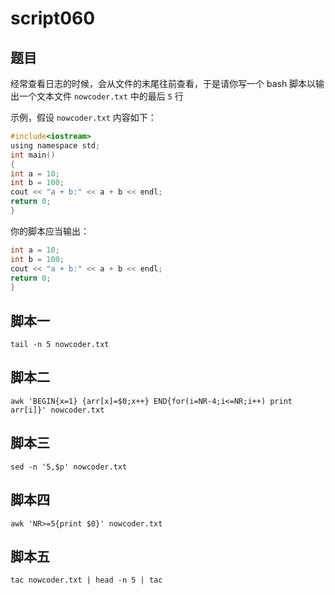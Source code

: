 # script060
## 题目

经常查看日志的时候，会从文件的末尾往前查看，于是请你写一个 bash 脚本以输出一个文本文件 `nowcoder.txt` 中的最后 `5` 行

示例，假设 `nowcoder.txt` 内容如下：

```c
#include<iostream>
using namespace std;
int main()
{
int a = 10;
int b = 100;
cout << "a + b:" << a + b << endl;
return 0;
}
```

你的脚本应当输出：

```c
int a = 10;
int b = 100;
cout << "a + b:" << a + b << endl;
return 0;
}
```


## 脚本一

```shell
tail -n 5 nowcoder.txt
```

## 脚本二
```shell
awk 'BEGIN{x=1} {arr[x]=$0;x++} END{for(i=NR-4;i<=NR;i++) print arr[i]}' nowcoder.txt
```

## 脚本三
```shell
sed -n '5,$p' nowcoder.txt
```

## 脚本四
```shell
awk 'NR>=5{print $0}' nowcoder.txt
```

## 脚本五
```shell
tac nowcoder.txt | head -n 5 | tac
```